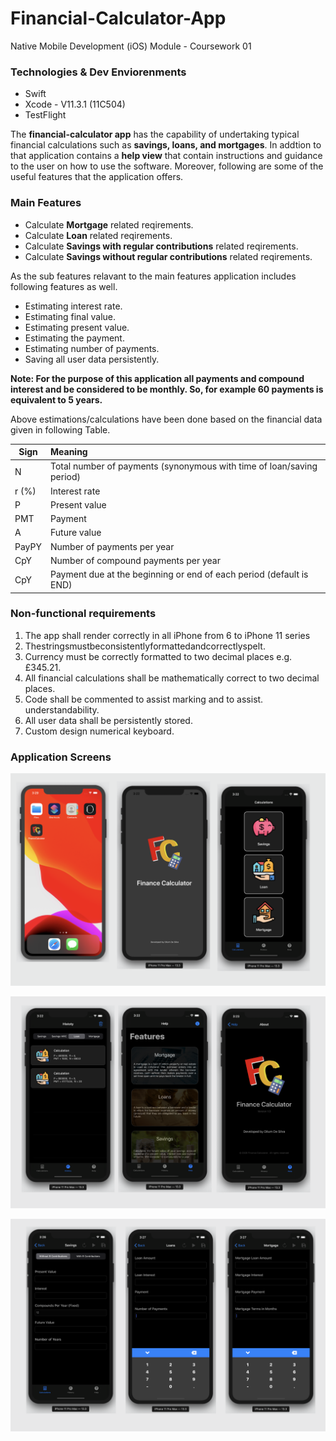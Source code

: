# Financial-Calculator-App
Native Mobile Development (iOS) Module - Coursework 01 

### Technologies & Dev Enviorenments
- Swift 
- Xcode - V11.3.1 (11C504)
- TestFlight 

The **financial-calculator app** has the capability of undertaking typical financial calculations such as **savings, loans, and mortgages**. In addtion to that application contains a **help view** that contain instructions and guidance to the user on how to use the software. Moreover, following are some of the useful features that the application offers.

### Main Features 
- Calculate **Mortgage** related reqirements.
- Calculate **Loan** related reqirements. 
- Calculate **Savings with regular contributions** related reqirements. 
- Calculate **Savings without regular contributions** related reqirements. 

As the sub features relavant to the main features application includes following features as well.

- Estimating interest rate.
- Estimating final value.
- Estimating present value.
- Estimating the payment.
- Estimating number of payments.
- Saving all user data persistently.

**Note: For the purpose of this application all payments and compound interest and be considered to be monthly. So, for example 60 payments is equivalent to 5 years.**

Above estimations/calculations have been done based on the financial data given in following Table.

| **Sign**      | **Meaning**                                                            |
| ------------- |:-----------------------------------------------------------------------|
| N             | Total number of payments (synonymous with time of loan/saving period)  |
| r (%)         | Interest rate                                                          |
| P             | Present value                                                          |
| PMT           | Payment                                                                |
| A             | Future value                                                           |
| PayPY         | Number of payments per year                                            |
| CpY           | Number of compound payments per year                                   |
| CpY           | Payment due at the beginning or end of each period (default is END)    |


### Non-functional requirements
1) The app shall render correctly in all iPhone from 6 to iPhone 11 series
2) Thestringsmustbeconsistentlyformattedandcorrectlyspelt.
3) Currency must be correctly formatted to two decimal places e.g.
£345.21.
4) All financial calculations shall be mathematically correct to two decimal
places.
5) Code shall be commented to assist marking and to assist.
understandability.
6) All user data shall be persistently stored.
7) Custom design numerical keyboard.

### Application Screens

![firstScreenSet](docs/firstScreenSet.png)

![firstScreenSet](docs/secondScreenSet.png)

![firstScreenSet](docs/ThirdScreenSet.png)
